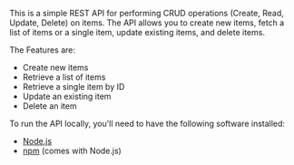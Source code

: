 This is a simple REST API for performing CRUD operations (Create, Read, Update, Delete) on items. 
The API allows you to create new items, fetch a list of items or a single item, update existing items, and delete items.

The Features are:
- Create new items
- Retrieve a list of items
- Retrieve a single item by ID
- Update an existing item
- Delete an item

To run the API locally, you'll need to have the following software installed:

- [Node.js](https://nodejs.org/)
- [npm](https://www.npmjs.com/) (comes with Node.js)
